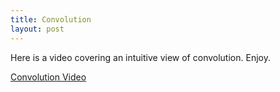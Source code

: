 ```yaml
---
title: Convolution
layout: post
---
```


Here is a video covering an intuitive view of convolution. Enjoy.

[Convolution Video](https://youtu.be/kJwNL0nLmTo)
